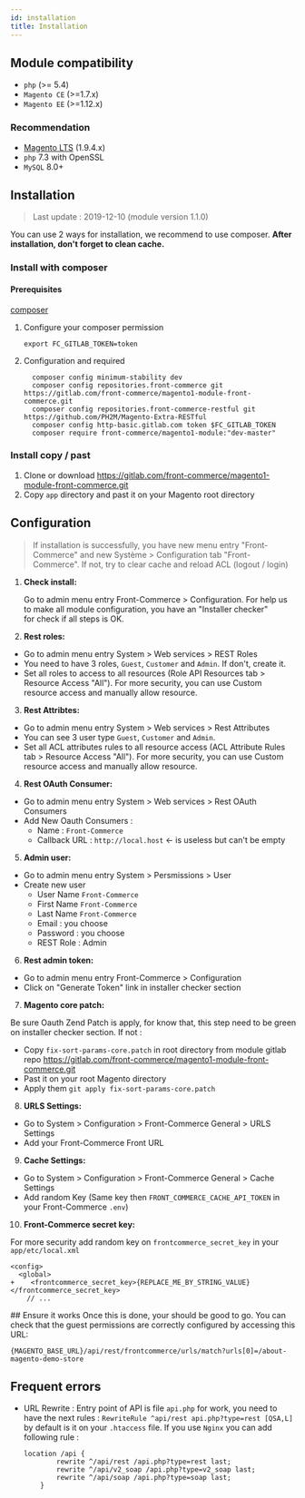 ```yaml
---
id: installation
title: Installation
---
```


## Module compatibility

- `php` (>= 5.4)
- `Magento CE` (>=1.7.x)
- `Magento EE` (>=1.12.x)

### Recommendation

- [Magento LTS](https://github.com/OpenMage/magento-lts) (1.9.4.x)
- `php` 7.3 with OpenSSL
- `MySQL` 8.0+

## Installation
<blockquote class="note">
Last update : 2019-12-10 (module version 1.1.0)
</blockquote>

You can use 2 ways for installation, we recommend to use composer.
**After installation, don't forget to clean cache.**

### Install with composer

#### Prerequisites

[composer](https://getcomposer.org/download/)

1. Configure your composer permission

   `export FC_GITLAB_TOKEN=token`

2. Configuration and required

    ```
      composer config minimum-stability dev
      composer config repositories.front-commerce git https://gitlab.com/front-commerce/magento1-module-front-commerce.git
      composer config repositories.front-commerce-restful git https://github.com/PH2M/Magento-Extra-RESTful
      composer config http-basic.gitlab.com token $FC_GITLAB_TOKEN
      composer require front-commerce/magento1-module:"dev-master"
    ```

### Install copy / past

1. Clone or download https://gitlab.com/front-commerce/magento1-module-front-commerce.git
2. Copy `app` directory and past it on your Magento root directory

## Configuration
<blockquote class="note">
If installation is successfully, you have new menu entry "Front-Commerce" and new Système > Configuration tab "Front-Commerce".
If not, try to clear cache and reload ACL (logout / login)
</blockquote>

1. **Check install:**

    Go to admin menu entry Front-Commerce > Configuration. For help us to make all module configuration, you have an "Installer checker"  
    for check if all steps is OK.

2. **Rest roles:**

  - Go to admin menu entry System > Web services > REST Roles
  - You need to have 3 roles, `Guest`, `Customer` and `Admin`. If don't, create it.
  - Set all roles to access to all resources (Role API Resources tab > Resource Access "All"). For more security, you can
    use Custom resource access and manually allow resource.

3. **Rest Attribtes:**

  - Go to admin menu entry System > Web services > Rest Attributes
  - You can see 3 user type `Guest`, `Customer` and `Admin`.
  - Set all ACL attributes rules to all resource access (ACL Attribute Rules tab > Resource Access "All"). For more security, you can
    use Custom resource access and manually allow resource.

4. **Rest OAuth Consumer:**

  - Go to admin menu entry System > Web services > Rest OAuth Consumers
  - Add New Oauth Consumers :
    - Name : `Front-Commerce`
    - Callback URL : `http://local.host` <- is useless but can't be empty

5. **Admin user:**

  - Go to admin menu entry System > Persmissions > User
  - Create new user
    - User Name `Front-Commerce`
    - First Name `Front-Commerce`
    - Last Name `Front-Commerce`
    - Email : you choose
    - Password : you choose
    - REST Role : Admin

6. **Rest admin token:**

  - Go to admin menu entry Front-Commerce > Configuration
  - Click on "Generate Token" link in installer checker section

7. **Magento core patch:**

  Be sure Oauth Zend Patch is apply, for know that, this step need to be green on installer checker section.
  If not :
  - Copy `fix-sort-params-core.patch` in root directory from module gitlab repo https://gitlab.com/front-commerce/magento1-module-front-commerce.git
  - Past it on your root Magento directory
  - Apply them `git apply fix-sort-params-core.patch`
8. **URLS Settings:**

  - Go to System > Configuration > Front-Commerce General > URLS Settings
  - Add your Front-Commerce Front URL

9. **Cache Settings:**

  - Go to System > Configuration > Front-Commerce General > Cache Settings
  - Add random Key (Same key then `FRONT_COMMERCE_CACHE_API_TOKEN` in your Front-Commerce `.env`)

10. **Front-Commerce secret key:**

  For more security add random key on `frontcommerce_secret_key` in your `app/etc/local.xml`

  ```
  <config>
    <global>
  +    <frontcommerce_secret_key>{REPLACE_ME_BY_STRING_VALUE}</frontcommerce_secret_key>
      // ...
  ```

## Ensure it works
Once this is done, your should be good to go.
You can check that the guest permissions are correctly configured by accessing this URL:

`{MAGENTO_BASE_URL}/api/rest/frontcommerce/urls/match?urls[0]=/about-magento-demo-store`

## Frequent errors
- URL Rewrite : Entry point of API is file `api.php` for work, you need to have the next rules :
    `RewriteRule ^api/rest api.php?type=rest [QSA,L]`
    by default is it on your `.htaccess` file. If you use `Nginx` you can add following rule :
    ```
    location /api {
            rewrite ^/api/rest /api.php?type=rest last;
            rewrite ^/api/v2_soap /api.php?type=v2_soap last;
            rewrite ^/api/soap /api.php?type=soap last;
        }
    ```